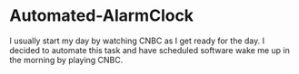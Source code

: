 # Automated-AlarmClock

I usually start my day by watching CNBC as I get ready for the day. I decided to automate this task and have scheduled software wake me up in the morning by playing CNBC. 
